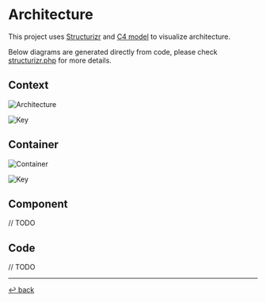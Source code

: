 # Architecture

This project uses [Structurizr](https://structurizr.com/public/49192) and [C4 model](https://c4model.com) to visualize
architecture. 

Below diagrams are generated directly from code, please check [structurizr.php](/php/hireinsocial/structurizr/structurizr.php) for
more details. 

## Context 

![Architecture](https://structurizr.com/share/49192/images/system-landscape.png)

![Key](https://structurizr.com/share/49192/images/system-landscape-key.png)

## Container 

![Container](https://structurizr.com/share/49192/images/Hire%20in%20Social%20-%20detailed%20view.png)

![Key](https://structurizr.com/share/49192/images/Hire%20in%20Social%20-%20detailed%20view-key.png)

## Component

// TODO

## Code

// TODO

---
[↩️ back](/README.md)
